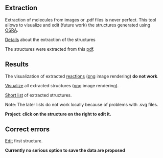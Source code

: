 ## Extraction 
Extraction of molecules from images or .pdf files is never perfect. This tool allows to visualize and edit (future work) the structures generated using [OSRA](https://cactus.nci.nih.gov/osra/).

[Details](generation) about the extraction of the structures

The structures were extracted from this [pdf](input/unige_5398_attachment01.pdf).
## Results 
The visualization of extracted [reactions](listReactions_svg.html) ([png](listReactions.html) image rendering) **do not work**.

[Visualize](listCompounds_svg.html) all extracted structures ([png](listCompounds.html) image rendering).

[Short list](listCompoundsShort.html) of extracted structures.

Note: The later lists do not work locally because of problems with .svg files.

**Project: click on the structure on the right to edit it.**

## Correct errors 

[Edit](displaySingleStructureForEdition.html) first structure.

**Currently no serious option to save the data are proposed**


